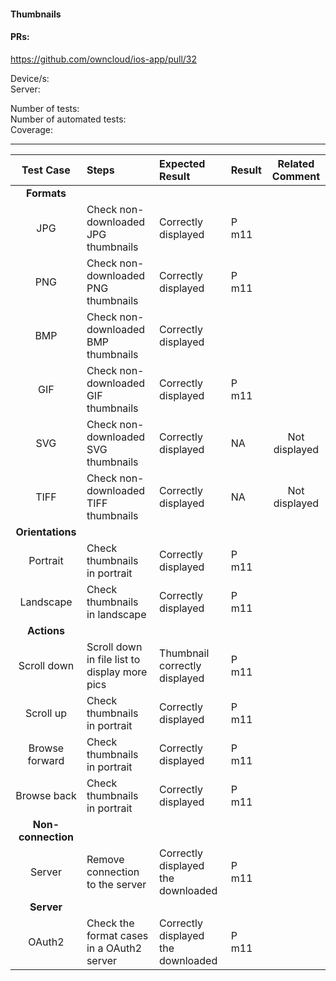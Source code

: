 #### Thumbnails 

#### PRs: <br>
https://github.com/owncloud/ios-app/pull/32

Device/s: <br>
Server: 

Number of tests: <br>
Number of automated tests:   <br>
Coverage: <br>


---

 
| Test Case | Steps | Expected Result | Result | Related Comment
|:---------:| :---- | :-------------- | :----- | :------------: |
|**Formats**||||||
| JPG | Check non-downloaded JPG thumbnails | Correctly displayed | P m11 |  |
| PNG | Check non-downloaded PNG thumbnails | Correctly displayed | P m11 |  |
| BMP | Check non-downloaded BMP thumbnails | Correctly displayed |  |  |
| GIF | Check non-downloaded GIF thumbnails | Correctly displayed | P m11 |  |
| SVG | Check non-downloaded SVG thumbnails | Correctly displayed | NA | Not displayed |
| TIFF | Check non-downloaded TIFF thumbnails | Correctly displayed | NA | Not displayed |
|**Orientations**||||||
| Portrait | Check thumbnails in portrait | Correctly displayed | P m11 |  |
| Landscape | Check thumbnails in landscape | Correctly displayed | P m11 |  |
|**Actions**||||||
| Scroll down | Scroll down in file list to display more pics | Thumbnail correctly displayed | P m11 |  |
| Scroll up | Check thumbnails in portrait | Correctly displayed | P m11 |  |
| Browse forward | Check thumbnails in portrait | Correctly displayed | P m11 |  |
| Browse back | Check thumbnails in portrait | Correctly displayed | P m11 |  |
|**Non-connection**||||||
| Server | Remove connection to the server | Correctly displayed the downloaded | P m11 |  |
|**Server**||||||
| OAuth2 | Check the format cases in a OAuth2 server | Correctly displayed the downloaded | P m11 |  |

